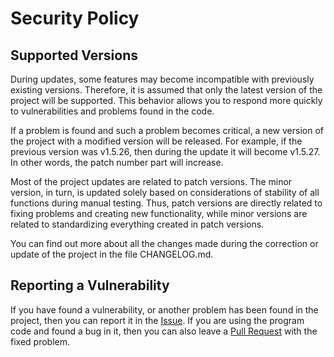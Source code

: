 # Security Policy

## Supported Versions

During updates, some features may become incompatible with previously existing versions. Therefore, it is assumed that only the latest version of the project will be supported. This behavior allows you to respond more quickly to vulnerabilities and problems found in the code.

If a problem is found and such a problem becomes critical, a new version of the project with a modified version will be released. For example, if the previous version was v1.5.26, then during the update it will become v1.5.27. In other words, the patch number part will increase.

Most of the project updates are related to patch versions. The minor version, in turn, is updated solely based on considerations of stability of all functions during manual testing. Thus, patch versions are directly related to fixing problems and creating new functionality, while minor versions are related to standardizing everything created in patch versions.

You can find out more about all the changes made during the correction or update of the project in the file CHANGELOG.md.

## Reporting a Vulnerability

If you have found a vulnerability, or another problem has been found in the project, then you can report it in the [Issue](https://github.com/number571/go-peer/issues/new). If you are using the program code and found a bug in it, then you can also leave a [Pull Request](https://github.com/number571/go-peer/pulls) with the fixed problem.

